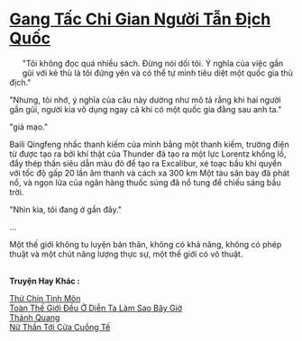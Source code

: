 <a href="https://truyentiki.com/gang-tac-chi-gian-nguoi-tan-dich-quoc.33751/" title="Gang Tấc Chi Gian Người Tẫn Địch Quốc"><h1>Gang Tấc Chi Gian Người Tẫn Địch Quốc</h1></a><div style="display:table"><img align="right" style="float: left; padding: 10px;" src="https://truyentiki.com/images/story/200x260/33751.jpg" alt="">"Tôi không đọc quá nhiều sách. Đừng nói dối tôi. Ý nghĩa của việc gần gũi với kẻ thù là tôi đứng yên và có thể tự mình tiêu diệt một quốc gia thù địch." <p></p> "Nhưng, tôi nhớ, ý nghĩa của câu này dường như mô tả rằng khi hai người gần gũi, người kia vô dụng ngay cả khi có một quốc gia đằng sau anh ta." <p></p> "giả mạo." <p></p> Baili Qingfeng nhấc thanh kiếm của mình bằng một thanh kiếm, trường điện từ được tạo ra bởi khí thật của Thunder đã tạo ra một lực Lorentz khổng lồ, đẩy thép thần siêu dẫn màu đỏ để tạo ra Excalibur, xé toạc bầu khí quyển với tốc độ gấp 20 lần âm thanh và cách xa 300 km Một tàu sân bay đã phát nổ, và ngọn lửa của ngân hàng thuốc súng đã nổ tung để chiếu sáng bầu trời. <p></p> "Nhìn kìa, tôi đang ở gần đây." <p></p> ... <p></p> Một thế giới không tu luyện bản thân, không có khả năng, không có phép thuật và một chút năng lượng thực sự, một thế giới có võ thuật.</div><p><br><b>Truyện Hay Khác :</b></p><a href="https://truyentiki.com/thu-chin-tinh-mon.33750/" alt="Thứ Chín Tinh Môn">Thứ Chín Tinh Môn</a><br/><a href="https://github.com/nownovels/top500/tree/master/truyenhay/33839/" alt="Toàn Thế Giới Đều Ở Diễn Ta Làm Sao Bây Giờ">Toàn Thế Giới Đều Ở Diễn Ta Làm Sao Bây Giờ</a><br/><a href="https://github.com/nownovels/top500/tree/master/truyenhay/33897/" alt="Thánh Quang">Thánh Quang</a><br/><a href="https://github.com/nownovels/top500/tree/master/truyenhay/33785/" alt="Nữ Thần Tới Cửa Cuồng Tế">Nữ Thần Tới Cửa Cuồng Tế</a><br/>